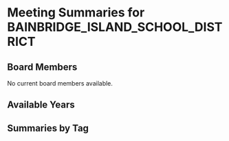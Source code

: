 # Meeting Summaries for BAINBRIDGE_ISLAND_SCHOOL_DISTRICT

## Board Members

No current board members available.

## Available Years

## Summaries by Tag
